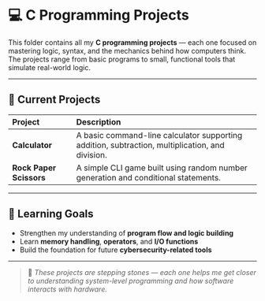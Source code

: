 # 💻 C Programming Projects

This folder contains all my **C programming projects** — each one focused on mastering logic, syntax, and the mechanics behind how computers think.  
The projects range from basic programs to small, functional tools that simulate real-world logic.

---

## 📂 Current Projects

| Project | Description |
|:--------|:-------------|
| **Calculator** | A basic command-line calculator supporting addition, subtraction, multiplication, and division. |
| **Rock Paper Scissors** | A simple CLI game built using random number generation and conditional statements. |

---

## 🎯 Learning Goals
- Strengthen my understanding of **program flow and logic building**  
- Learn **memory handling**, **operators**, and **I/O functions**  
- Build the foundation for future **cybersecurity-related tools**

---

> 🧠 *These projects are stepping stones — each one helps me get closer to understanding system-level programming and how software interacts with hardware.*
